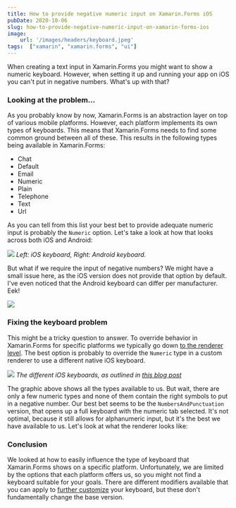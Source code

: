 ```yaml
---
title: How to provide negative numeric input on Xamarin.Forms iOS
pubDate: 2020-10-06
slug: how-to-provide-negative-numeric-input-on-xamarin-forms-ios
image: 
    url: '/images/headers/keyboard.jpeg'
tags:  ["xamarin", "xamarin.forms", "ui"]
---
```

When creating a text input in Xamarin.Forms you might want to show a numeric keyboard. However, when setting it up and running your app on iOS you can't put in negative numbers. What's up with that?

### Looking at the problem...
As you probably know by now, Xamarin.Forms is an abstraction layer on top of various mobile platforms. However, each platform implements its own types of keyboards. This means that Xamarin.Forms needs to find some common ground between all of these. This results in the following types being available in Xamarin.Forms:

*   Chat
*   Default
*   Email
*   Numeric
*   Plain
*   Telephone
*   Text
*   Url

As you can tell from this list your best bet to provide adequate numeric input is probably the `Numeric` option. Let's take a look at how that looks across both iOS and Android:

![](/images/posts/keyboards.jpeg)
*Left: iOS keyboard, Right: Android keyboard.*

But what if we require the input of negative numbers? We might have a small issue here, as the iOS version does not provide that option by default. I've even noticed that the Android keyboard can differ per manufacturer. Eek!

![](https://media.giphy.com/media/Tk76voGUJyzh8Fg7zG/giphy.gif)

### Fixing the keyboard problem
This might be a tricky question to answer. To override behavior in Xamarin.Forms for specific platforms we typically go down [to the renderer level](https://docs.microsoft.com/en-us/xamarin/xamarin-forms/app-fundamentals/custom-renderer/). The best option is probably to override the `Numeric` type in a custom renderer to use a different native iOS keyboard.

![](images/posts/1_v3li23Q8UkrTFFsLXU62Wg.png)
*The different iOS keyboards, as outlined in [this blog post](https://medium.com/better-programming/12-shades-of-keyboard-types-in-ios-a413cf93bf4f)*

The graphic above shows all the types available to us. But wait, there are only a few numeric types and none of them contain the right symbols to put in a negative number. Our best bet seems to be the `NumbersAndPunctuation` version, that opens up a full keyboard with the numeric tab selected. It's not optimal, because it still allows for alphanumeric input, but it's the best we have available to us. Let's look at what the renderer looks like:

<script src="https://gist.github.com/sthewissen/6ff256c9e664ff47285f9a0728b63191.js"></script>

### Conclusion
We looked at how to easily influence the type of keyboard that Xamarin.Forms shows on a specific platform. Unfortunately, we are limited by the options that each platform offers us, so you might not find a keyboard suitable for your goals. There are different modifiers available that you can apply to [further customize](https://docs.microsoft.com/en-us/xamarin/xamarin-forms/user-interface/text/entry#customize-the-keyboard) your keyboard, but these don't fundamentally change the base version.